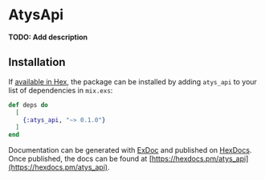 # AtysApi

**TODO: Add description**

## Installation

If [available in Hex](https://hex.pm/docs/publish), the package can be installed
by adding `atys_api` to your list of dependencies in `mix.exs`:

```elixir
def deps do
  [
    {:atys_api, "~> 0.1.0"}
  ]
end
```

Documentation can be generated with [ExDoc](https://github.com/elixir-lang/ex_doc)
and published on [HexDocs](https://hexdocs.pm). Once published, the docs can
be found at [https://hexdocs.pm/atys_api](https://hexdocs.pm/atys_api).

